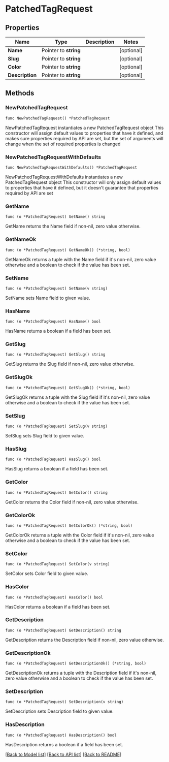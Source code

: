 # PatchedTagRequest

## Properties

Name | Type | Description | Notes
------------ | ------------- | ------------- | -------------
**Name** | Pointer to **string** |  | [optional] 
**Slug** | Pointer to **string** |  | [optional] 
**Color** | Pointer to **string** |  | [optional] 
**Description** | Pointer to **string** |  | [optional] 

## Methods

### NewPatchedTagRequest

`func NewPatchedTagRequest() *PatchedTagRequest`

NewPatchedTagRequest instantiates a new PatchedTagRequest object
This constructor will assign default values to properties that have it defined,
and makes sure properties required by API are set, but the set of arguments
will change when the set of required properties is changed

### NewPatchedTagRequestWithDefaults

`func NewPatchedTagRequestWithDefaults() *PatchedTagRequest`

NewPatchedTagRequestWithDefaults instantiates a new PatchedTagRequest object
This constructor will only assign default values to properties that have it defined,
but it doesn't guarantee that properties required by API are set

### GetName

`func (o *PatchedTagRequest) GetName() string`

GetName returns the Name field if non-nil, zero value otherwise.

### GetNameOk

`func (o *PatchedTagRequest) GetNameOk() (*string, bool)`

GetNameOk returns a tuple with the Name field if it's non-nil, zero value otherwise
and a boolean to check if the value has been set.

### SetName

`func (o *PatchedTagRequest) SetName(v string)`

SetName sets Name field to given value.

### HasName

`func (o *PatchedTagRequest) HasName() bool`

HasName returns a boolean if a field has been set.

### GetSlug

`func (o *PatchedTagRequest) GetSlug() string`

GetSlug returns the Slug field if non-nil, zero value otherwise.

### GetSlugOk

`func (o *PatchedTagRequest) GetSlugOk() (*string, bool)`

GetSlugOk returns a tuple with the Slug field if it's non-nil, zero value otherwise
and a boolean to check if the value has been set.

### SetSlug

`func (o *PatchedTagRequest) SetSlug(v string)`

SetSlug sets Slug field to given value.

### HasSlug

`func (o *PatchedTagRequest) HasSlug() bool`

HasSlug returns a boolean if a field has been set.

### GetColor

`func (o *PatchedTagRequest) GetColor() string`

GetColor returns the Color field if non-nil, zero value otherwise.

### GetColorOk

`func (o *PatchedTagRequest) GetColorOk() (*string, bool)`

GetColorOk returns a tuple with the Color field if it's non-nil, zero value otherwise
and a boolean to check if the value has been set.

### SetColor

`func (o *PatchedTagRequest) SetColor(v string)`

SetColor sets Color field to given value.

### HasColor

`func (o *PatchedTagRequest) HasColor() bool`

HasColor returns a boolean if a field has been set.

### GetDescription

`func (o *PatchedTagRequest) GetDescription() string`

GetDescription returns the Description field if non-nil, zero value otherwise.

### GetDescriptionOk

`func (o *PatchedTagRequest) GetDescriptionOk() (*string, bool)`

GetDescriptionOk returns a tuple with the Description field if it's non-nil, zero value otherwise
and a boolean to check if the value has been set.

### SetDescription

`func (o *PatchedTagRequest) SetDescription(v string)`

SetDescription sets Description field to given value.

### HasDescription

`func (o *PatchedTagRequest) HasDescription() bool`

HasDescription returns a boolean if a field has been set.


[[Back to Model list]](../README.md#documentation-for-models) [[Back to API list]](../README.md#documentation-for-api-endpoints) [[Back to README]](../README.md)


